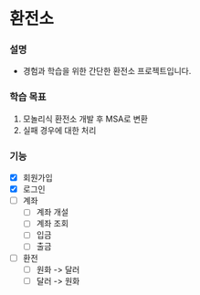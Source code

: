 # 환전소
### 설명
- 경험과 학습을 위한 간단한 환전소 프로젝트입니다.
### 학습 목표
1. 모놀리식 환전소 개발 후 MSA로 변환
2. 실패 경우에 대한 처리
### 기능
- [x] 회원가입
- [x] 로그인
- [ ] 계좌
  - [ ] 계좌 개설
  - [ ] 계좌 조회
  - [ ] 입금
  - [ ] 출금
- [ ] 환전
  - [ ] 원화 -> 달러
  - [ ] 달러 -> 원화